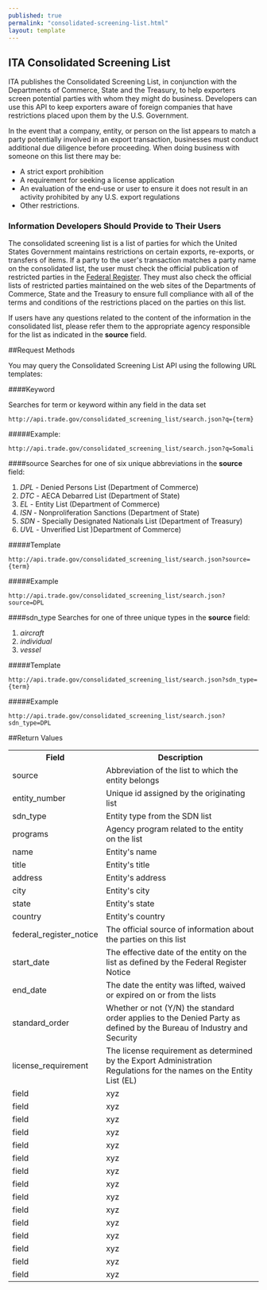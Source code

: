 ```yaml
---
published: true
permalink: "consolidated-screening-list.html"
layout: template
---
```


## ITA Consolidated Screening List

ITA publishes the Consolidated Screening List, in conjunction with the Departments of Commerce, State and the Treasury, to help exporters screen potential parties with whom they might do business. Developers can use this API to keep exporters aware of foreign companies that have restrictions placed upon them by the U.S. Government.

In the event that a company, entity, or person on the list appears to match a party potentially involved in an export transaction, businesses must conduct additional due diligence before proceeding. When doing business with someone on this list there may be:

- A strict export prohibition
- A requirement for seeking a license application
- An evaluation of the end-use or user to ensure it does not result in an activity prohibited by any U.S. export regulations
- Other restrictions.

### Information Developers Should Provide to Their Users

The consolidated screening list is a list of parties for which the United States Government maintains restrictions on certain exports, re-exports, or transfers of items. If a party to the user's transaction matches a party name on the consolidated list, the user must check the official publication of restricted parties in the [Federal Register](http://www.gpoaccess.gov/fr/). They must also check the official lists of restricted parties maintained on the web sites of the Departments of Commerce, State and the Treasury to ensure full compliance with all of the terms and conditions of the restrictions placed on the parties on this list.

If users have any questions related to the content of the information in the consolidated list, please refer them to the appropriate agency responsible for the list as indicated in the **source** field. 

##Request Methods

You may query the Consolidated Screening List API using the following URL templates:

####Keyword

Searches for term or keyword within any field in the data set

    http://api.trade.gov/consolidated_screening_list/search.json?q={term}

#####Example:

    http://api.trade.gov/consolidated_screening_list/search.json?q=Somali

####source
Searches for one of six unique abbreviations in the **source** field:

1. _DPL_ - Denied Persons List (Department of Commerce)
2. _DTC_ - AECA Debarred List  (Department of State)
3. _EL_	- Entity List (Department of Commerce)
4. _ISN_ - Nonproliferation Sanctions (Department of State)
5. _SDN_ - Specially Designated Nationals List (Department of Treasury)
6. _UVL_ - Unverified List )Department of Commerce)

#####Template

    http://api.trade.gov/consolidated_screening_list/search.json?source={term}
        
#####Example

    http://api.trade.gov/consolidated_screening_list/search.json?source=DPL
    
####sdn_type
Searches for one of three unique types in the **source** field:

1. _aircraft_
2. _individual_
3. _vessel_


#####Template

    http://api.trade.gov/consolidated_screening_list/search.json?sdn_type={term}
        
#####Example

    http://api.trade.gov/consolidated_screening_list/search.json?sdn_type=DPL



##Return Values
<table border="0">
<tr>
<th>Field</th>
<th>Description</th>
</tr>

<tr>
<td>source</td>
<td>Abbreviation of the list to which the entity belongs</td>
</tr>

<tr>
<td>entity_number</td>
<td>Unique id assigned by the originating list</td>
</tr>

<tr>
<td>sdn_type</td>
<td>Entity type from the SDN list</td>
</tr>

<tr>
<td>programs</td>
<td>Agency program related to the entity on the list</td>
</tr>

<tr>
<td>name</td>
<td>Entity's name</td>
</tr>

<tr>
<td>title</td>
<td>Entity's title</td>
</tr>

<tr>
<td>address</td>
<td>Entity's address</td>
</tr>

<tr>
<td>city</td>
<td>Entity's city</td>
</tr>

<tr>
<td>state</td>
<td>Entity's state</td>
</tr>

<tr>
<td>country</td>
<td>Entity's country</td>
</tr>

<tr>
<td>federal_register_notice</td>
<td>The official source of information about the parties on this list</td>
</tr>

<tr>
<td>start_date</td>
<td>The effective date of the entity on the list as defined by the Federal Register Notice</td>
</tr>

<tr>
<td>end_date</td>
<td>The date the entity was lifted, waived or expired on or from the lists</td>
</tr>

<tr>
<td>standard_order</td>
<td>Whether or not (Y/N) the standard order applies to the Denied Party as defined by the Bureau of Industry and Security</td>
</tr>

<tr>
<td>license_requirement</td>
<td>The license requirement as determined by the Export Administration Regulations for the names on the Entity List (EL)</td>
</tr>

<tr>
<td>field</td>
<td>xyz</td>
</tr>

<tr>
<td>field</td>
<td>xyz</td>
</tr>

<tr>
<td>field</td>
<td>xyz</td>
</tr>

<tr>
<td>field</td>
<td>xyz</td>
</tr>

<tr>
<td>field</td>
<td>xyz</td>
</tr>

<tr>
<td>field</td>
<td>xyz</td>
</tr>

<tr>
<td>field</td>
<td>xyz</td>
</tr>

<tr>
<td>field</td>
<td>xyz</td>
</tr>

<tr>
<td>field</td>
<td>xyz</td>
</tr>

<tr>
<td>field</td>
<td>xyz</td>
</tr>

<tr>
<td>field</td>
<td>xyz</td>
</tr>

<tr>
<td>field</td>
<td>xyz</td>
</tr>

<tr>
<td>field</td>
<td>xyz</td>
</tr>

<tr>
<td>field</td>
<td>xyz</td>
</tr>

<tr>
<td>field</td>
<td>xyz</td>
</tr>

</table>